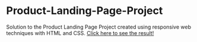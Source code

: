 # Product-Landing-Page-Project

Solution to the Product Landing Page Project created using responsive web techniques with HTML and CSS. 
[Click here to see the result!](https://muntakahelali.github.io/Product-Landing-Page-Project/)
